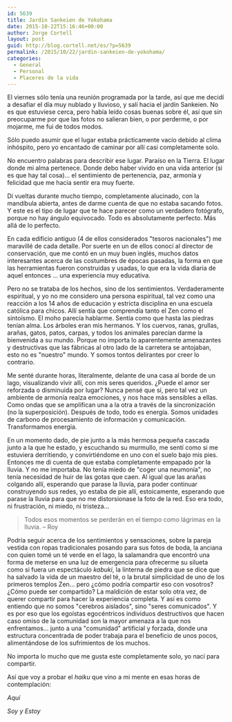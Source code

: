 ```yaml
---
id: 5639
title: Jardín Sankeien de Yokohama
date: 2015-10-22T15:16:46+00:00
author: Jorge Cortell
layout: post
guid: http://blog.cortell.net/es/?p=5639
permalink: /2015/10/22/jardin-sankeien-de-yokohama/
categories:
  - General
  - Personal
  - Placeres de la vida
---
```

El viernes sólo tenía una reunión programada por la tarde, así que me decidí a desafiar el día muy nublado y lluvioso, y salí hacia el jardín Sankeien. No es que estuviese cerca, pero había leído cosas buenas sobre él, así que sin preocuparme por que las fotos no salieran bien, o por perderme, o por mojarme, me fui de todos modos.
  
Sólo puedo asumir que el lugar estaba prácticamente vacío debido al clima inhóspito, pero yo encantado de caminar por allí casi completamente solo.

No encuentro palabras para describir ese lugar. Paraíso en la Tierra. El lugar donde mi alma pertenece. Donde debo haber vivido en una vida anterior (si es que hay tal cosa)... el sentimiento de pertenencia, paz, armonía y felicidad que me hacía sentir era muy fuerte.

Di vueltas durante mucho tiempo, completamente alucinado, con la mandíbula abierta, antes de darme cuenta de que no estaba sacando fotos. Y este es el tipo de lugar que te hace parecer como un verdadero fotógrafo, porque no hay ángulo equivocado. Todo es absolutamente perfecto. Más allá de lo perfecto.

En cada edificio antiguo (4 de ellos considerados "tesoros nacionales") me maravillé de cada detalle. Por suerte en un de ellos conocí al director de conservación, que me contó en un muy buen inglés, muchos datos interesantes acerca de las costumbres de épocas pasadas, la forma en que las herramientas fueron construidas y usadas, lo que era la vida diaria de aquel entonces ... una experiencia muy educativa.

Pero no se trataba de los hechos, sino de los sentimientos. Verdaderamente espiritual, y yo no me considero una persona espiritual, tal vez como una reacción a los 14 años de educación y estricta disciplina en una escuela católica para chicos. Allí sentía que comprendía tanto el Zen como el sintoísmo. El moho parecía hablarme. Sentía como que hasta las piedras tenían alma. Los árboles eran mis hermanos. Y los cuervos, ranas, grullas, arañas, gatos, patos, carpas, y todos los animales parecían darme la bienvenida a su mundo. Porque no importa lo aparentemente amenazantes y destructivas que las fábricas al otro lado de la carretera se antojaban, esto no es "nuestro" mundo. Y somos tontos delirantes por creer lo contrario.

Me senté durante horas, literalmente, delante de una casa al borde de un lago, visualizando vivir allí, con mis seres queridos. ¿Puede el amor ser reforzada o disminuida por lugar? Nunca pensé que sí, pero tal vez un ambiente de armonía realza emociones, y nos hace más sensibles a ellas. Como ondas que se amplifican una a la otra a través de la sincronización (no la superposición). Después de todo, todo es energía. Somos unidades de carbono de procesamiento de información y comunicación. Transformamos energía.

En un momento dado, de pie junto a la más hermosa pequeña cascada junto a la que he estado, y escuchando su murmullo, me sentí como si me estuviera derritiendo, y convirtiéndome en uno con el suelo bajo mis pies. Entonces me di cuenta de que estaba completamente empapado por la lluvia. Y no me importaba. No tenía miedo de "coger una neumonía", no tenía necesidad de huir de las gotas que caen. Al igual que las arañas colgando allí, esperando que parase la lluvia, para poder continuar construyendo sus redes, yo estaba de pie allí, estoicamente, esperando que parase la lluvia para que no me distorsionase la foto de la red. Eso era todo, ni frustración, ni miedo, ni tristeza...

> Todos esos momentos se perderán en el tiempo como lágrimas en la lluvia. – Roy

Podría seguir acerca de los sentimientos y sensaciones, sobre la pareja vestida con ropas tradicionales posando para sus fotos de boda, la anciana con quien tomé un té verde en el lago, la salamandra que encontró una forma de meterse en una luz de emergencia para ofrecerme su silueta como si fuera un espectáculo _kabuki_, la linterna de piedra que se dice que ha salvado la vida de un maestro del té, o la brutal simplicidad de uno de los primeros templos Zen... pero ¿cómo podría compartir eso con vosotros? ¿Cómo puede ser compartido? La maldición de estar solo otra vez, de querer compartir para hacer la experiencia completa. Y así es como entiendo que no somos "cerebros aislados", sino "seres comunicados". Y es por eso que los egoístas egocéntricos individuos destructivos que hacen caso omiso de la comunidad son la mayor amenaza a la que nos enfrentamos... junto a una "comunidad" artificial y forzada, donde una estructura concentrada de poder trabaja para el beneficio de unos pocos, alimentándose de los sufrimientos de los muchos.

No importa lo mucho que me gusta este completamente solo, yo nací para compartir.

Así que voy a probar el _haiku_ que vino a mi mente en esas horas de contemplación:
  
_Aquí_
  
 _Soy y Estoy_